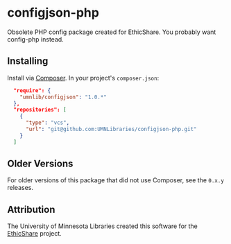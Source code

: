 # configjson-php

Obsolete PHP config package created for EthicShare. You probably want config-php instead.

## Installing

Install via [Composer](http://getcomposer.org). In your project's `composer.json`:

```json
  "require": {
    "umnlib/configjson": "1.0.*"
  },
  "repositories": [
    {
      "type": "vcs",
      "url": "git@github.com:UMNLibraries/configjson-php.git"
    }
  ]
```

## Older Versions

For older versions of this package that did not use Composer, see the `0.x.y` releases.

## Attribution

The University of Minnesota Libraries created this software for the [EthicShare](http://www.ethicshare.org/about) project.
